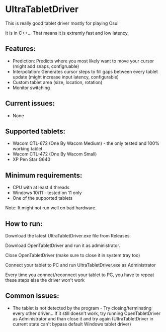 # UltraTabletDriver
This is really good tablet driver mostly for playing Osu!

It is in C++... That means it is extremly fast and low latency.

## Features:
- Prediction: Predicts where you most likely want to move your cursor (might add snaps, configruable)
- Interpolation: Generates cursor steps to fill gaps between every tablet update (might increase input latency, configurable)
- Custom tablet area (size, location, rotation)
- Monitor switching


## Current issues:
- None

## Supported tablets:
- Wacom CTL-672 (One By Wacom Medium) - the only tested and 100% working tablet
- Wacom CTL-472 (One By Wacom Small)
- XP Pen Star G640

## Minimum requirements:
- CPU with at least 4 threads
- Windows 10/11 - tested on 11 only
- One of the supported tablets

Note: It might not run well on bad hardware.

## How to run:
Download the latest UltraTabletDriver.exe file from Releases.

Download OpenTabletDriver and run it as administrator.

Close OpenTabletDriver (make sure to close it in system tray too)

Connect your tablet to PC and run UltraTabletDriver.exe as Administrator

Every time you connect/reconnect your tablet to PC, you have to repeat these steps else the driver won't work

## Common issues:
- The tablet is not detected by the program - Try closing/terminating every other driver... If it still doesn't work, try running OpenTabletDriver as Administrator and than close it and try again (UltraTabletDriver in current state can't bypass default Windows tablet driver)
